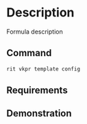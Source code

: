 # Description

Formula description

## Command

```bash
rit vkpr template config
```

## Requirements

## Demonstration
